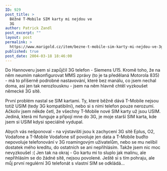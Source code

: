 ```yaml
---
ID: 929
post_title: >
  Běžné T-Mobile SIM karty mi nejdou ve
  3G
author: Patrick Zandl
post_excerpt: ""
layout: post
permalink: >
  https://www.marigold.cz/item/bezne-t-mobile-sim-karty-mi-nejdou-ve-3g
published: true
post_date: 2004-03-18 18:46:00
---
```

<P>Do Hannoveru jsem si zapůjčil 3G telefon - Siemens U15. Kromě toho, že na něm neumím nakonfigurovat MMS zprávy (to je ta předělaná Motorola 835) - má to příšerně podrobné nastavování, které bez manálu, co jsem nechal doma, asi jen tak nerozlousknu - jsem na něm hlavně chtěl vyzkoušet německé 3G sítě. </P>
<P>První problém nastal se SIM kartami. Ty, které běžně dává T-Mobile nejsou totiž USIM (tedy 3G kompatibilní), nebo si s nimi telefon pouze nerozumí. Ačkoliv jsem někde četl, že všechny T-Mobile nové SIM karty už jsou USIM. Jediná, která mi funguje a připojí mne do 3G, je moje starší SIM karta, kde jsem si USIM kdysi speciálně vydupal. </P>
<P>Abych vás nešponoval - na výstavišti jsou k zachycení 3G sítě Eplus, O2, Vodafone a T-Mobile Vodafone síť povoluje jen data a T-Mobile buďto nepovoluje telefonování v 3G roamingovým uživatelům, nebo se mu nelíbil dostatek mého kreditu, do ostatních se ani nepřihlásím. Takže jsem nic moc nevyzkoušel :( Jen tak na okraj - Go kartu mi to sluplo jak malinu, ale nepřihlásím se do žádné sítě, nejsou povolené. Ještě si s tím pohraju, ale můj první regulérní 3G telefonát s vlastní SIM se odkládá...</P>